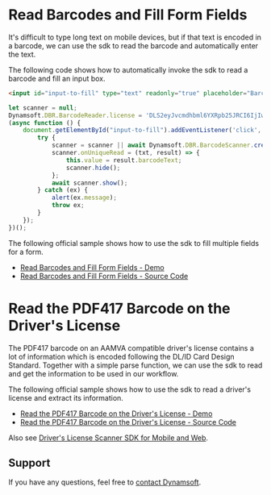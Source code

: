 # Read Barcodes and Fill Form Fields

It's difficult to type long text on mobile devices, but if that text is encoded in a barcode, we can use the sdk to read the barcode and automatically enter the text.

The following code shows how to automatically invoke the sdk to read a barcode and fill an input box.

```html
<input id="input-to-fill" type="text" readonly="true" placeholder="Barcode Result">
```

```javascript
let scanner = null;
Dynamsoft.DBR.BarcodeReader.license = 'DLS2eyJvcmdhbml6YXRpb25JRCI6IjIwMDAwMSJ9';
(async function () {
    document.getElementById("input-to-fill").addEventListener('click', async function () {
        try {
            scanner = scanner || await Dynamsoft.DBR.BarcodeScanner.createInstance();
            scanner.onUniqueRead = (txt, result) => {
                this.value = result.barcodeText;
                scanner.hide();
            };
            await scanner.show();
        } catch (ex) {
            alert(ex.message);
            throw ex;
        }
    });
})();
```

The following official sample shows how to use the sdk to fill multiple fields for a form.

* <a target = "_blank" href="https://demo.dynamsoft.com/Samples/DBR/JS/4.use-case/1.fill-a-form-with-barcode-reading.html">Read Barcodes and Fill Form Fields - Demo</a>
* <a target = "_blank" href="https://github.com/Dynamsoft/barcode-reader-javascript-samples/blob/main/4.use-case/1.fill-a-form-with-barcode-reading.html">Read Barcodes and Fill Form Fields - Source Code</a>

# Read the PDF417 Barcode on the Driver's License

The PDF417 barcode on an AAMVA compatible driver's license contains a lot of information which is encoded following the DL/ID Card Design Standard. Together with a simple parse function, we can use the sdk to read and get the information to be used in our workflow.

The following official sample shows how to use the sdk to read a driver's license and extract its information.

* <a target = "_blank" href="https://demo.dynamsoft.com/Samples/DBR/JS/4.use-case/2.read-a-drivers-license.html">Read the PDF417 Barcode on the Driver&apos;s License - Demo</a>
* <a target = "_blank" href="https://github.com/Dynamsoft/barcode-reader-javascript-samples/blob/main/4.use-case/2.read-a-drivers-license.html">Read the PDF417 Barcode on the Driver&apos;s License - Source Code</a>

Also see [Driver's License Scanner SDK for Mobile and Web](https://www.dynamsoft.com/use-cases/driver-license/).


## Support

If you have any questions, feel free to [contact Dynamsoft](https://www.dynamsoft.com/company/contact/).

